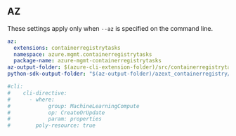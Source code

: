 ## AZ

These settings apply only when `--az` is specified on the command line.

``` yaml $(az)
az:
  extensions: containerregistrytasks
  namespace: azure.mgmt.containerregistrytasks
  package-name: azure-mgmt-containerregistrytasks
az-output-folder: $(azure-cli-extension-folder)/src/containerregistrytasks
python-sdk-output-folder: "$(az-output-folder)/azext_containerregistry/vendored_sdks/containerregistrytasks"

#cli:
#    cli-directive:
#      - where:
#            group: MachineLearningCompute
#            op: CreateOrUpdate
#            param: properties
#        poly-resource: true
```
